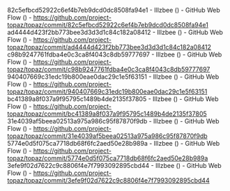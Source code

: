 82c5efbcd52922c6ef4b7eb9dcd0dc8508fa94e1 - Illzbee () - GitHub Web Flow () - https://github.com/project-topaz/topaz/commit/82c5efbcd52922c6ef4b7eb9dcd0dc8508fa94e1
ad4444d423f2bb773bee3d3d3d1c84c182a08412 - Illzbee () - GitHub Web Flow () - https://github.com/project-topaz/topaz/commit/ad4444d423f2bb773bee3d3d3d1c84c182a08412
c98b9247761fdba4e0c3ca8f4043c8db59777697 - Illzbee () - GitHub Web Flow () - https://github.com/project-topaz/topaz/commit/c98b9247761fdba4e0c3ca8f4043c8db59777697
940407669c31edc19b800eae0dac29c1e5f63151 - Illzbee () - GitHub Web Flow () - https://github.com/project-topaz/topaz/commit/940407669c31edc19b800eae0dac29c1e5f63151
bc41389a8f037a9f95795c1489b4de2135f37805 - Illzbee () - GitHub Web Flow () - https://github.com/project-topaz/topaz/commit/bc41389a8f037a9f95795c1489b4de2135f37805
31e4039af5beea02513a975a986c95f87870f9db - Illzbee () - GitHub Web Flow () - https://github.com/project-topaz/topaz/commit/31e4039af5beea02513a975a986c95f87870f9db
5774e0d5f075ca7718db68f6fc2aed50e28b989a - Illzbee () - GitHub Web Flow () - https://github.com/project-topaz/topaz/commit/5774e0d5f075ca7718db68f6fc2aed50e28b989a
3efe9f02d7622c9c8806f4e7f7993092895cbd44 - Illzbee () - GitHub Web Flow () - https://github.com/project-topaz/topaz/commit/3efe9f02d7622c9c8806f4e7f7993092895cbd44

